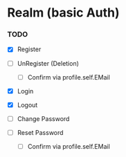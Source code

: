 # Realm (basic Auth)

### TODO
- [x] Register
- [ ] UnRegister (Deletion)
  - [ ] Confirm via profile.self.EMail

- [x] Login
- [x] Logout

- [ ] Change Password
- [ ] Reset Password
  - [ ] Confirm via profile.self.EMail
